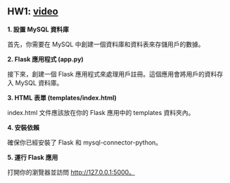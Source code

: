 ## HW1: [video](https://youtu.be/Xrt6tGmi7aM)

**1. 設置 MySQL 資料庫**

首先，你需要在 MySQL 中創建一個資料庫和資料表來存儲用戶的數據。

**2. Flask 應用程式 (app.py)**

接下來，創建一個 Flask 應用程式來處理用戶註冊。這個應用會將用戶的資料存入 MySQL 資料庫。

**3. HTML 表單 (templates/index.html)**

index.html 文件應該放在你的 Flask 應用中的 templates 資料夾內。

**4. 安裝依賴**

確保你已經安裝了 Flask 和 mysql-connector-python。

**5. 運行 Flask 應用**

打開你的瀏覽器並訪問 http://127.0.0.1:5000。
